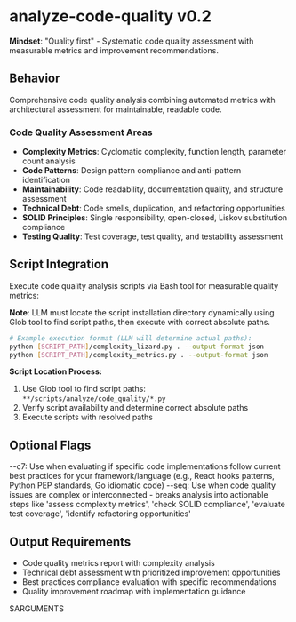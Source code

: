 # analyze-code-quality v0.2

**Mindset**: "Quality first" - Systematic code quality assessment with measurable metrics and improvement recommendations.

## Behavior

Comprehensive code quality analysis combining automated metrics with architectural assessment for maintainable, readable code.

### Code Quality Assessment Areas

- **Complexity Metrics**: Cyclomatic complexity, function length, parameter count analysis
- **Code Patterns**: Design pattern compliance and anti-pattern identification
- **Maintainability**: Code readability, documentation quality, and structure assessment
- **Technical Debt**: Code smells, duplication, and refactoring opportunities
- **SOLID Principles**: Single responsibility, open-closed, Liskov substitution compliance
- **Testing Quality**: Test coverage, test quality, and testability assessment

## Script Integration

Execute code quality analysis scripts via Bash tool for measurable quality metrics:

**Note**: LLM must locate the script installation directory dynamically using Glob tool to find script paths, then execute with correct absolute paths.

```bash
# Example execution format (LLM will determine actual paths):
python [SCRIPT_PATH]/complexity_lizard.py . --output-format json
python [SCRIPT_PATH]/complexity_metrics.py . --output-format json
```

**Script Location Process:**
1. Use Glob tool to find script paths: `**/scripts/analyze/code_quality/*.py`
2. Verify script availability and determine correct absolute paths
3. Execute scripts with resolved paths

## Optional Flags

--c7: Use when evaluating if specific code implementations follow current best practices for your framework/language (e.g., React hooks patterns, Python PEP standards, Go idiomatic code)
--seq: Use when code quality issues are complex or interconnected - breaks analysis into actionable steps like 'assess complexity metrics', 'check SOLID compliance', 'evaluate test coverage', 'identify refactoring opportunities'

## Output Requirements

- Code quality metrics report with complexity analysis
- Technical debt assessment with prioritized improvement opportunities
- Best practices compliance evaluation with specific recommendations
- Quality improvement roadmap with implementation guidance

$ARGUMENTS
